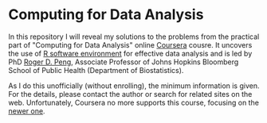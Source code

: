 # Computing for Data Analysis

In this repository I will reveal my solutions to the problems from the practical part of "Computing for Data Analysis" online [Coursera](https://www.coursera.org/ "Official site") cousre. It uncovers the use of [R software environment](https://www.r-project.org/ "R Homepage") for effective data analysis and is led by PhD 
[Roger D. Peng](http://www.biostat.jhsph.edu/~rpeng/ "Author's page"), Associate Professor of Johns Hopkins Bloomberg School of Public Health (Department of Biostatistics).

As I do this unofficially (without enrolling), the minimum information is given. For the details, please contact the author or search for related sites on the web. Unfortunately, Coursera no more supports this course, focusing on the [newer one](https://www.coursera.org/learn/r-programming "R Programming").
